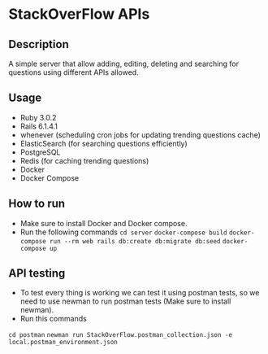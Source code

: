 # StackOverFlow APIs
## Description
A simple server that allow adding, editing, deleting and searching for questions   using different APIs allowed.

## Usage
- Ruby 3.0.2
- Rails 6.1.4.1
- whenever (scheduling cron jobs for updating trending questions cache)
- ElasticSearch (for searching questions efficiently)
- PostgreSQL
- Redis (for caching trending questions)
- Docker
- Docker Compose

## How to run
- Make sure to install Docker and Docker compose.
- Run the following commands
`cd server`
`docker-compose build`
`docker-compose run --rm web rails db:create db:migrate db:seed`
`docker-compose up`


## API testing
- To test every thing is working we can test it using postman tests, so we need to use newman to run postman tests (Make sure to install newman).
- Run this commands 

`cd postman`
`newman run StackOverFlow.postman_collection.json -e local.postman_environment.json`
